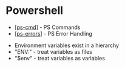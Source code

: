 # Powershell

- [[ps-cmd]] - PS Commands
- [[ps-errors]] - PS Error Handling


* Environment variables exist in a hierarchy
* "ENV:" - treat variables as files
* "$env" - treat variables as variables

[//begin]: # "Autogenerated link references for markdown compatibility"
[ps-cmd]: ps-cmd "Powershell Commands"
[ps-errors]: ps-errors "ps-errors"
[//end]: # "Autogenerated link references"